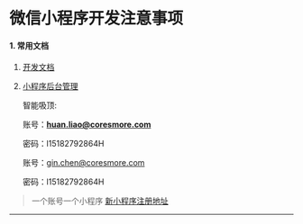 # 微信小程序开发注意事项

#### 1. 常用文档
  1. [开发文档](https://developers.weixin.qq.com/miniprogram/dev/)

  2. [小程序后台管理](https://mp.weixin.qq.com/)

     智能吸顶:

     账号：**huan.liao@coresmore.com**

     密码：l15182792864H

     

     账号：gin.chen@coresmore.com

     密码：l15182792864H

     
  > 一个账号一个小程序
  > [新小程序注册地址](https://mp.weixin.qq.com/wxopen/waregister?action=step1&token=&lang=zh_CN)

---
